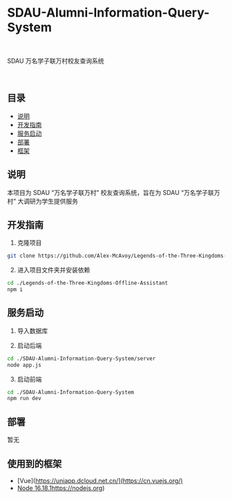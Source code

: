 # SDAU-Alumni-Information-Query-System

<br />

SDAU 万名学子联万村校友查询系统

<br />

## 目录

- [说明](#说明)
- [开发指南](#开发指南)
- [服务启动](#服务启动)
- [部署](#部署)
- [框架](#框架)

## 说明

本项目为 SDAU “万名学子联万村” 校友查询系统，旨在为 SDAU “万名学子联万村” 大调研为学生提供服务

## 开发指南

1. 克隆项目

```sh
git clone https://github.com/Alex-McAvoy/Legends-of-the-Three-Kingdoms-Offline-Assistant.git
```

2. 进入项目文件夹并安装依赖

```sh
cd ./Legends-of-the-Three-Kingdoms-Offline-Assistant
npm i
```

## 服务启动

1. 导入数据库
   
2. 启动后端

```sh
cd ./SDAU-Alumni-Information-Query-System/server
node app.js
```

3. 启动前端

```sh
cd ./SDAU-Alumni-Information-Query-System
npm run dev
```

## 部署

暂无

## 使用到的框架

- [Vue](https://uniapp.dcloud.net.cn/](https://cn.vuejs.org/)
- [Node 16.18.1](https://nodejs.org)https://nodejs.org)


